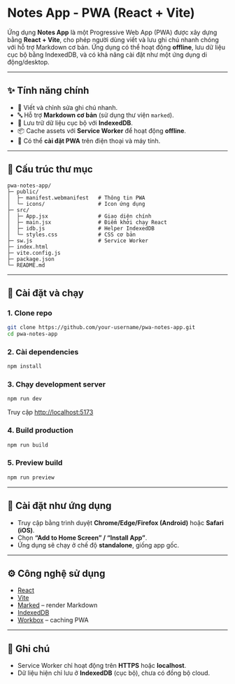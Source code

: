 # Notes App - PWA (React + Vite)

Ứng dụng **Notes App** là một Progressive Web App (PWA) được xây dựng bằng **React + Vite**, cho phép người dùng viết và lưu ghi chú nhanh chóng với hỗ trợ Markdown cơ bản. Ứng dụng có thể hoạt động **offline**, lưu dữ liệu cục bộ bằng IndexedDB, và có khả năng cài đặt như một ứng dụng di động/desktop.

---

## ✨ Tính năng chính
- 📝 Viết và chỉnh sửa ghi chú nhanh.
- 🔤 Hỗ trợ **Markdown cơ bản** (sử dụng thư viện `marked`).
- 💾 Lưu trữ dữ liệu cục bộ với **IndexedDB**.
- 📦 Cache assets với **Service Worker** để hoạt động **offline**.
- 📱 Có thể **cài đặt PWA** trên điện thoại và máy tính.

---

## 📂 Cấu trúc thư mục
```
pwa-notes-app/
├─ public/
│  ├─ manifest.webmanifest   # Thông tin PWA
│  └─ icons/                 # Icon ứng dụng
├─ src/
│  ├─ App.jsx                # Giao diện chính
│  ├─ main.jsx               # Điểm khởi chạy React
│  ├─ idb.js                 # Helper IndexedDB
│  └─ styles.css             # CSS cơ bản
├─ sw.js                     # Service Worker
├─ index.html
├─ vite.config.js
├─ package.json
└─ README.md
```

---

## 🚀 Cài đặt và chạy

### 1. Clone repo
```bash
git clone https://github.com/your-username/pwa-notes-app.git
cd pwa-notes-app
```

### 2. Cài dependencies
```bash
npm install
```

### 3. Chạy development server
```bash
npm run dev
```
Truy cập [http://localhost:5173](http://localhost:5173)

### 4. Build production
```bash
npm run build
```

### 5. Preview build
```bash
npm run preview
```

---

## 📱 Cài đặt như ứng dụng
- Truy cập bằng trình duyệt **Chrome/Edge/Firefox (Android)** hoặc **Safari (iOS)**.
- Chọn **“Add to Home Screen” / “Install App”**.
- Ứng dụng sẽ chạy ở chế độ **standalone**, giống app gốc.

---

## ⚙️ Công nghệ sử dụng
- [React](https://reactjs.org/)
- [Vite](https://vitejs.dev/)
- [Marked](https://marked.js.org/) – render Markdown
- [IndexedDB](https://developer.mozilla.org/en-US/docs/Web/API/IndexedDB_API)
- [Workbox](https://developer.chrome.com/docs/workbox) – caching PWA

---

## 📌 Ghi chú
- Service Worker chỉ hoạt động trên **HTTPS** hoặc **localhost**.
- Dữ liệu hiện chỉ lưu ở **IndexedDB** (cục bộ), chưa có đồng bộ cloud.
